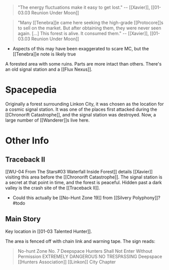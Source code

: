 > "The energy fluctuations make it easy to get lost." 
> -- [[Xavier]], [[01-03.03 Reunion Under Moon]]

> "Many [[Tenebra]]e came here seeking the high-grade [[Protocore]]s to sell on the market. But after obtaining them, they were never seen again. [...] This forest is alive. It consumed them." 
> -- [[Xavier]], [[01-03.03 Reunion Under Moon]]
* Aspects of this may have been exaggerated to scare MC, but the [[Tenebra]]e note is likely true

A forested area with some ruins. Parts are more intact than others. There's an old signal station and a [[Flux Nexus]].

# Spacepedia
Originally a forest surrounding Linkon City, it was chosen as the location for a cosmic signal station. It was one of the places first attacked during the [[Chronorift Catastrophe]], and the signal station was destroyed. Now, a large number of [[Wanderer]]s live here.
# Other Info

## Traceback II
[[WU-04 From The Stars#03 Waterfall Inside Forest]] details [[Xavier]] visiting this area before the [[Chronorift Catastrophe]]. The signal station is a secret at that point in time, and the forest is peaceful. Hidden past a dark valley is the crash site of the [[Traceback II]].
* Could this actually be [[No-Hunt Zone 19]] from [[Silvery Polyphony]]? #todo

## Main Story
Key location in [[01-03 Talented Hunter]].

The area is fenced off with chain link and warning tape. The sign reads:
> No-hunt Zone No. 7
> Deepspace Hunters Shall Not Enter Without Permission
> EXTREMELY DANGEROUS
> NO TRESPASSING
> Deepspace [[Hunters Association]]
> [[Linkon]] City Chapter
